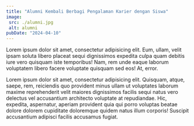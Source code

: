 ```yaml
---
title: "Alumni Kembali Berbagi Pengalaman Karier dengan Siswa"
image:
 src: ./alumni.jpg
 alt: alumni
pubDate: "2024-04-10"
---
```

Lorem ipsum dolor sit amet, consectetur adipisicing elit. Eum, ullam, velit ipsam soluta libero placeat sequi dignissimos expedita culpa quam debitis iure vero quisquam iste temporibus! Nam, rem unde eaque laborum voluptatem libero facere voluptate quisquam sed eos! At, error.

Lorem ipsum dolor sit amet, consectetur adipisicing elit. Quisquam, atque, saepe, rem, reiciendis quo provident minus ullam ut voluptates laborum maxime reprehenderit velit maiores dignissimos facilis sequi natus vero delectus vel accusantium architecto voluptate at repudiandae. Hic, expedita, aspernatur, aperiam provident quia qui porro voluptas beatae dolore dolorem cupiditate doloremque quidem natus illum corporis! Suscipit accusantium adipisci facilis accusamus fugiat.

